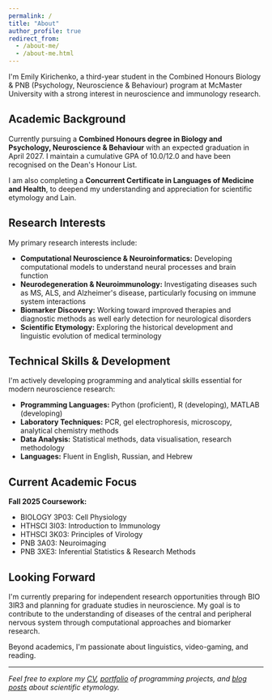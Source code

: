 ```yaml
---
permalink: /
title: "About"
author_profile: true
redirect_from: 
  - /about-me/
  - /about-me.html
---
```



I'm Emily Kirichenko, a third-year student in the Combined Honours Biology & PNB (Psychology, Neuroscience & Behaviour) program at McMaster University with a strong interest in neuroscience and immunology research.

## Academic Background

Currently pursuing a **Combined Honours degree in Biology and Psychology, Neuroscience & Behaviour** with an expected graduation in April 2027. I maintain a cumulative GPA of 10.0/12.0 and have been recognised on the Dean's Honour List.

I am also completing a **Concurrent Certificate in Languages of Medicine and Health**, to deepend my understanding and appreciation for scientific etymology and Lain.

## Research Interests

My primary research interests include:

- **Computational Neuroscience & Neuroinformatics:** Developing computational models to understand neural processes and brain function
- **Neurodegeneration & Neuroimmunology:** Investigating diseases such as MS, ALS, and Alzheimer's disease, particularly focusing on immune system interactions
- **Biomarker Discovery:** Working toward improved therapies and diagnostic methods as well early detection for neurological disorders
- **Scientific Etymology:** Exploring the historical development and linguistic evolution of medical terminology

## Technical Skills & Development

I'm actively developing programming and analytical skills essential for modern neuroscience research:

- **Programming Languages:** Python (proficient), R (developing), MATLAB (developing)
- **Laboratory Techniques:** PCR, gel electrophoresis, microscopy, analytical chemistry methods
- **Data Analysis:** Statistical methods, data visualisation, research methodology
- **Languages:** Fluent in English, Russian, and Hebrew

## Current Academic Focus

**Fall 2025 Coursework:**
- BIOLOGY 3P03: Cell Physiology
- HTHSCI 3I03: Introduction to Immunology  
- HTHSCI 3K03: Principles of Virology
- PNB 3A03: Neuroimaging
- PNB 3XE3: Inferential Statistics & Research Methods

## Looking Forward

I'm currently preparing for independent research opportunities through BIO 3IR3 and planning for graduate studies in neuroscience. My goal is to contribute to the understanding of diseases of the central and peripheral nervous system through computational approaches and biomarker research.

Beyond academics, I'm passionate about linguistics, video-gaming, and reading.

---

*Feel free to explore my [CV](/cv/), [portfolio](/portfolio/) of programming projects, and [blog posts](/year-archive/) about scientific etymology.*
